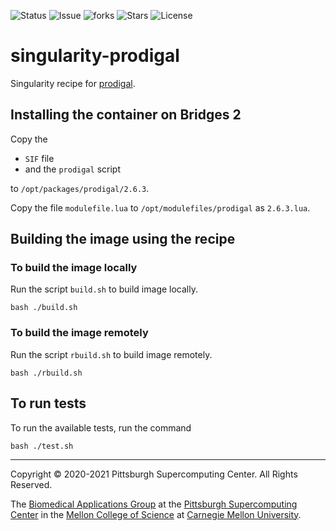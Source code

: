 ![Status](https://github.com/pscedu/singularity-prodigal/actions/workflows/main.yml/badge.svg)
![Issue](https://img.shields.io/github/issues/pscedu/singularity-prodigal)
![forks](https://img.shields.io/github/forks/pscedu/singularity-prodigal)
![Stars](https://img.shields.io/github/stars/pscedu/singularity-prodigal)
![License](https://img.shields.io/github/license/pscedu/singularity-prodigal)

# singularity-prodigal
Singularity recipe for [prodigal](https://github.com/sandialabs/prodigal).

## Installing the container on Bridges 2
Copy the

* `SIF` file
* and the `prodigal` script

to `/opt/packages/prodigal/2.6.3`.

Copy the file `modulefile.lua` to `/opt/modulefiles/prodigal` as `2.6.3.lua`.

## Building the image using the recipe
### To build the image locally
Run the script `build.sh` to build image locally.

```
bash ./build.sh
```

### To build the image remotely
Run the script `rbuild.sh` to build image remotely.

```
bash ./rbuild.sh
```

## To run tests
To run the available tests, run the command

```
bash ./test.sh
```

---
Copyright © 2020-2021 Pittsburgh Supercomputing Center. All Rights Reserved.

The [Biomedical Applications Group](https://www.psc.edu/biomedical-applications/) at the [Pittsburgh Supercomputing
Center](http://www.psc.edu) in the [Mellon College of Science](https://www.cmu.edu/mcs/) at [Carnegie Mellon University](http://www.cmu.edu).

